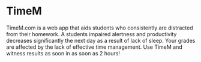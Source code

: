 TimeM
=====

TimeM.com is a web app that aids students who consistently are distracted from their homework.
 A students impaired alertness and productivity decreases significantly the next day as a result of lack of sleep.
  Your grades are affected by the lack of effective time management.
  Use TimeM and witness results as soon in as soon as 2 hours!
  